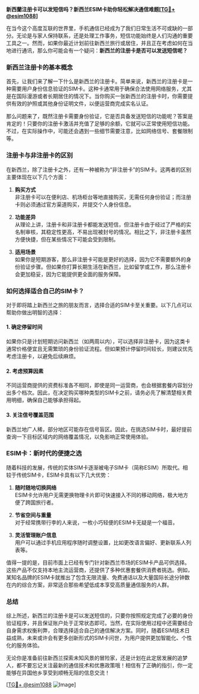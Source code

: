 **新西蘭注册卡可以发短信吗？新西兰ESIM卡助你轻松解决通信难题[[TG💪+ @esim1088](https://t.me/s/esim1088)]**

在当今这个高度互联的世界里，手机通信已经成为了我们日常生活不可或缺的一部分。无论是与家人保持联系，还是处理工作事务，短信功能始终是人们沟通的重要工具之一。然而，如果你最近计划前往新西兰旅行或居住，并且正在考虑如何在当地进行通讯，那么你可能会有一个疑问：**新西兰的注册卡是否可以发送短信呢？**

### 新西兰注册卡的基本概念

首先，让我们来了解一下什么是新西兰的注册卡。简单来说，新西兰的注册卡是一种需要用户身份信息验证的SIM卡。这种卡通常用于确保合法使用网络服务，尤其是在国际漫游或者长期居住的情况下。当你购买一张新西兰的注册卡时，你需要提供有效的护照或其他身份证明文件，以便运营商完成实名认证。

那么问题来了，既然注册卡需要身份验证，它是否具备发送短信的功能呢？答案是肯定的！只要你的注册卡激活并充值了足够的余额，它就可以正常使用短信功能。不过，在实际操作中，可能还会遇到一些细节需要注意，比如网络信号、套餐限制等。

### 注册卡与非注册卡的区别

在新西兰，除了注册卡之外，还有一种被称为“非注册卡”的SIM卡。这两者的区别主要体现在以下几个方面：

1. **购买方式**  
   非注册卡可以在便利店、机场柜台等地直接购买，无需任何身份验证；而注册卡则必须通过官方渠道购买，并提交个人身份信息。

2. **功能差异**  
   从理论上讲，注册卡和非注册卡都能发送短信，但注册卡由于经过了严格的实名制审核，其稳定性更高，不易出现被封号的情况。相比之下，非注册卡虽然方便快捷，但在某些情况下可能会受到限制。

3. **适用场景**  
   如果你是短期游客，那么非注册卡可能是更好的选择，因为它不需要额外的身份验证步骤。但如果你打算长期生活在新西兰，比如留学或工作，那么注册卡会更加稳妥，因为它能提供更全面的服务保障。

### 如何选择适合自己的SIM卡？

对于即将踏上新西兰之旅的朋友而言，选择合适的SIM卡至关重要。以下几点可以帮助你做出明智的选择：

#### 1. 确定停留时间  
如果你只是计划短期访问新西兰（如两周以内），可以选择非注册卡，因为这类卡通常价格便宜且无需繁琐的身份验证流程。但如果预计停留时间较长，则建议优先考虑注册卡，以避免后续麻烦。

#### 2. 考虑预算因素  
不同运营商提供的资费标准各不相同，即使是同一运营商，也会根据套餐内容划分出多个档次。因此，在决定购买哪种类型的SIM卡之前，请务必先了解清楚相关费用明细，确保自己能够承担得起。

#### 3. 关注信号覆盖范围  
新西兰地广人稀，部分地区可能存在信号盲区。因此，在挑选SIM卡时，最好提前查询一下目标区域内的网络覆盖情况，以免影响正常使用体验。

### ESIM卡：新时代的便捷之选

随着科技的发展，传统的实体SIM卡逐渐被电子SIM卡（简称ESIM）所取代。相较于传统SIM卡，ESIM卡具有以下几大优势：

1. **随时随地切换网络**  
   ESIM卡允许用户无需更换物理卡片即可快速接入不同的移动网络，极大地方便了跨国旅行者。

2. **节省空间与重量**  
   对于经常携带行李的人来说，一枚小巧轻便的ESIM卡无疑是一个福音。

3. **灵活管理账户信息**  
   用户可以通过手机应用程序随时调整设置，比如更改语言偏好、更新联系人列表等。

值得一提的是，目前市面上已经有专门针对新西兰市场的ESIM卡产品可供选择。这些产品不仅支持本地主流运营商，还提供了多种优惠套餐供消费者挑选。例如，某知名品牌的ESIM卡就推出了包含无限流量、免费通话以及大量国际长途分钟数在内的综合方案，非常适合那些希望低成本享受高质量通信服务的人群。

### 总结

综上所述，新西兰的注册卡是可以发送短信的，只要你按照规定完成了必要的身份验证程序，并且保证账户处于正常状态即可。当然，在实际使用过程中还需要结合自身需求权衡利弊，合理选择适合自己的通信解决方案。同时，随着ESIM技术日益成熟，未来或许会有更多创新形式的SIM卡问世，为用户提供更加智能化、个性化的服务体验。

无论你是准备前往新西兰探索未知风景的冒险家，还是计划在此定居发展的追梦人，都不要忘记关注最新的通信技术和优惠政策哦！相信有了正确的指引，你一定能够在异国他乡享受到顺畅无阻的信息交流！

[[TG💪+ @esim1088](https://t.me/s/esim1088) ![Image](https://i.postimg.cc/4NQfJmqS/Snipaste-2025-05-13-00-14-12.png)]